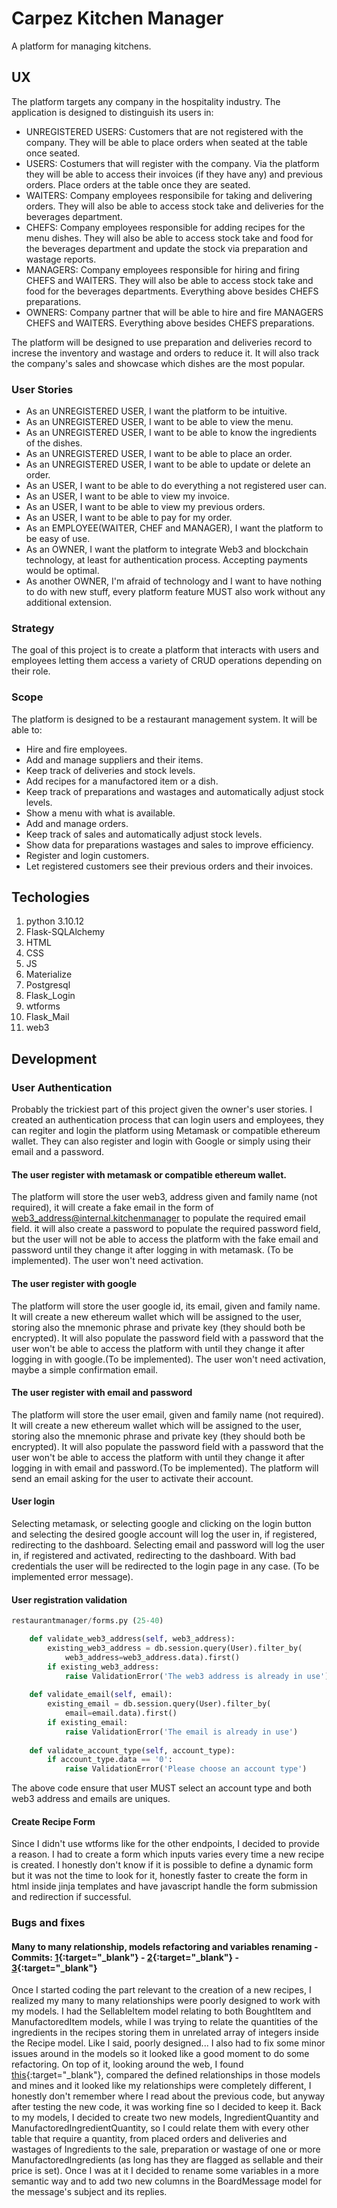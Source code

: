 # Carpez Kitchen Manager
A platform for managing kitchens. 

## UX
The platform targets any company in the hospitality industry. The application is designed to distinguish its users in:
- UNREGISTERED USERS: Customers that are not registered with the company. They will be able to place orders when seated at the table once seated.
- USERS: Costumers that will register with the company. Via the platform they will be able to access their invoices (if they have any) and previous orders. Place orders at the table once they are seated.
- WAITERS: Company employees responsibile for taking and delivering orders. They will also be able to access stock take and deliveries for the beverages department.
- CHEFS: Company employees responsible for adding recipes for the menu dishes. They will also be able to access stock take and food for the beverages department and update the stock via preparation and wastage reports.
- MANAGERS: Company employees responsible for hiring and firing CHEFS and WAITERS. They will also be able to access stock take and food for the beverages departments. Everything above besides CHEFS preparations.
- OWNERS: Company partner that will be able to hire and fire MANAGERS CHEFS and WAITERS. Everything above besides CHEFS preparations.

The platform will be designed to use preparation and deliveries record to increse the inventory and wastage and orders to reduce it. It will also track the company's sales and showcase which dishes are the most popular.

### User Stories
- As an UNREGISTERED USER, I want the platform to be intuitive.
- As an UNREGISTERED USER, I want to be able to view the menu.
- As an UNREGISTERED USER, I want to be able to know the ingredients of the dishes.
- As an UNREGISTERED USER, I want to be able to place an order.
- As an UNREGISTERED USER, I want to be able to update or delete an order.
- As an USER, I want to be able to do everything a not registered user can.
- As an USER, I want to be able to view my invoice.
- As an USER, I want to be able to view my previous orders.
- As an USER, I want to be able to pay for my order.
- As an EMPLOYEE(WAITER, CHEF and MANAGER), I want the platform to be easy of use.
- As an OWNER, I want the platform to integrate Web3 and blockchain technology, at least for authentication process. Accepting payments would be optimal.
- As another OWNER, I'm afraid of technology and I want to have nothing to do with new stuff, every platform feature MUST also work without any additional extension.

### Strategy
The goal of this project is to create a platform that interacts with users and employees letting them access a variety of CRUD operations depending on their role.

### Scope
The platform is designed to be a restaurant management system. It will be able to:
- Hire and fire employees.
- Add and manage suppliers and their items.
- Keep track of deliveries and stock levels.
- Add recipes for a manufactored item or a dish.
- Keep track of preparations and wastages and automatically adjust stock levels.
- Show a menu with what is available.
- Add and manage orders.
- Keep track of sales and automatically adjust stock levels.
- Show data for preparations wastages and sales to improve efficiency.
- Register and login customers.
- Let registered customers see their previous orders and their invoices.

## Techologies
1. python 3.10.12
3. Flask-SQLAlchemy
4. HTML
5. CSS
6. JS
7. Materialize
8. Postgresql
9. Flask_Login
10. wtforms
11. Flask_Mail
12. web3

## Development

### User Authentication

Probably the trickiest part of this project given the owner's user stories.
I created an authentication process that can login users and employees, they can regiter and login the platform using Metamask or compatible ethereum wallet. They can also register and login with Google or simply using their email and a password.

#### The user register with metamask or compatible ethereum wallet.

The platform will store the user web3, address given and family name (not required), it will create a fake email in the form of web3_address@internal.kitchenmanager to populate the required email field. it will also create a password to populate the required password field, but the user will not be able to access the platform with the fake email and password until they change it after logging in with metamask. (To be implemented). The user won't need activation.

#### The user register with google

The platform will store the user google id, its email, given and family name. It will create a new ethereum wallet which will be assigned to the user, storing also the mnemonic phrase and private key (they should both be encrypted). It will also populate the password field with a password that the user won't be able to access the platform with until they change it after logging in with google.(To be implemented). The user won't need activation, maybe a simple confirmation email.

#### The user register with email and password

The platform will store the user email, given and family name (not required). It will create a new ethereum wallet which will be assigned to the user, storing also the mnemonic phrase and private key  (they should both be encrypted). It will also populate the password field with a password that the user won't be able to access the platform with until they change it after logging in with email and password.(To be implemented). The platform will send an email asking for the user to activate their account.

#### User login

Selecting metamask, or selecting google and clicking on the login button and selecting the desired google account will log the user in, if registered, redirecting to the dashboard.
Selecting email and password will log the user in, if registered and activated, redirecting to the dashboard.
With bad credentials the user will be redirected to the login page in any case. (To be implemented error message).

#### User registration validation

```python
restaurantmanager/forms.py (25-40)

    def validate_web3_address(self, web3_address):
        existing_web3_address = db.session.query(User).filter_by(
            web3_address=web3_address.data).first()
        if existing_web3_address:
            raise ValidationError('The web3 address is already in use')
        
    def validate_email(self, email):
        existing_email = db.session.query(User).filter_by(
            email=email.data).first()
        if existing_email:
            raise ValidationError('The email is already in use')
        
    def validate_account_type(self, account_type):
        if account_type.data == '0':
            raise ValidationError('Please choose an account type')
```

The above code ensure that user MUST select an account type and both web3 address and emails are uniques.

#### Create Recipe Form

Since I didn't use wtforms like for the other endpoints, I decided to provide a reason. I had to create a form which inputs varies every time a new recipe is created. I honestly don't know if it is possible to define a dynamic form but it was not the time to look for it, honestly faster to create the form in html inside jinja templates and have javascript handle the form submission and redirection if successful.

### Bugs and fixes

#### Many to many relationship, models refactoring and variables renaming - Commits: [1](https://github.com/antoniobruchidev/mp3-restaurant-manager/commit/2a6628f7f5289c6a698a865397ce08fbb29a44fd){:target="_blank"} - [2](https://github.com/antoniobruchidev/mp3-restaurant-manager/commit/7de505f8732f3821e17aff43255cfd0476d2bf0f){:target="_blank"} - [3](https://github.com/antoniobruchidev/mp3-restaurant-manager/commit/420544fbf48e273a405fa361fc595d376d1adcd1){:target="_blank"}

Once I started coding the part relevant to the creation of a new recipes, I realized my many to many relationships were poorly designed to work with my models. I had the SellableItem model relating to both BoughtItem and ManufactoredItem models, while I was trying to relate the quantities of the ingredients in the recipes storing them in unrelated array of integers inside the Recipe model. Like I said, poorly designed... I also had to fix some minor issues around in the models so it looked like a good moment to do some refactoring.
On top of it, looking around the web, I found [this](https://www.digitalocean.com/community/tutorials/how-to-use-many-to-many-database-relationships-with-flask-sqlalchemy){:target="_blank"}, compared the defined relationships in those models and mines and it looked like my relationships were completely different, I honestly don't remember where I read about the previous code, but anyway after testing the new code, it was working fine so I decided to keep it.
Back to my models, I decided to create two new models, IngredientQuantity and ManufactoredIngredientQuantity, so I could relate them with every other table that require a quantity, from placed orders and deliveries and wastages of Ingredients to the sale, preparation or wastage of one or more ManufactoredIngredients (as long has they are flagged as sellable and their price is set).
Once I was at it I decided to rename some variables in a more semantic way and to add two new columns in the BoardMessage model for the message's subject and its replies.